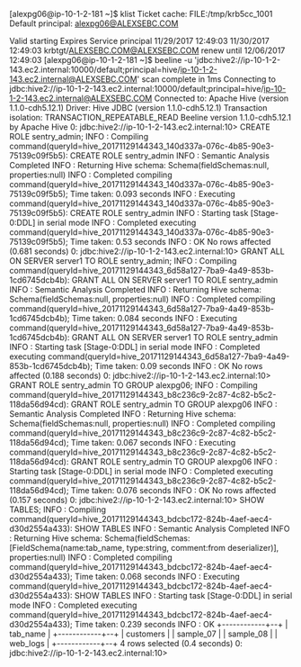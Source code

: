 [alexpg06@ip-10-1-2-181 ~]$ klist
Ticket cache: FILE:/tmp/krb5cc_1001
Default principal: alexpg06@ALEXSEBC.COM

Valid starting       Expires              Service principal
11/29/2017 12:49:03  11/30/2017 12:49:03  krbtgt/ALEXSEBC.COM@ALEXSEBC.COM
	renew until 12/06/2017 12:49:03
[alexpg06@ip-10-1-2-181 ~]$ beeline -u 'jdbc:hive2://ip-10-1-2-143.ec2.internal:10000/default;principal=hive/ip-10-1-2-143.ec2.internal@ALEXSEBC.COM'
scan complete in 1ms
Connecting to jdbc:hive2://ip-10-1-2-143.ec2.internal:10000/default;principal=hive/ip-10-1-2-143.ec2.internal@ALEXSEBC.COM
Connected to: Apache Hive (version 1.1.0-cdh5.12.1)
Driver: Hive JDBC (version 1.1.0-cdh5.12.1)
Transaction isolation: TRANSACTION_REPEATABLE_READ
Beeline version 1.1.0-cdh5.12.1 by Apache Hive
0: jdbc:hive2://ip-10-1-2-143.ec2.internal:10> CREATE ROLE sentry_admin;
INFO  : Compiling command(queryId=hive_20171129144343_140d337a-076c-4b85-90e3-75139c09f5b5): CREATE ROLE sentry_admin
INFO  : Semantic Analysis Completed
INFO  : Returning Hive schema: Schema(fieldSchemas:null, properties:null)
INFO  : Completed compiling command(queryId=hive_20171129144343_140d337a-076c-4b85-90e3-75139c09f5b5); Time taken: 0.093 seconds
INFO  : Executing command(queryId=hive_20171129144343_140d337a-076c-4b85-90e3-75139c09f5b5): CREATE ROLE sentry_admin
INFO  : Starting task [Stage-0:DDL] in serial mode
INFO  : Completed executing command(queryId=hive_20171129144343_140d337a-076c-4b85-90e3-75139c09f5b5); Time taken: 0.53 seconds
INFO  : OK
No rows affected (0.681 seconds)
0: jdbc:hive2://ip-10-1-2-143.ec2.internal:10> GRANT ALL ON SERVER server1 TO ROLE sentry_admin;
INFO  : Compiling command(queryId=hive_20171129144343_6d58a127-7ba9-4a49-853b-1cd6745dcb4b): GRANT ALL ON SERVER server1 TO ROLE sentry_admin
INFO  : Semantic Analysis Completed
INFO  : Returning Hive schema: Schema(fieldSchemas:null, properties:null)
INFO  : Completed compiling command(queryId=hive_20171129144343_6d58a127-7ba9-4a49-853b-1cd6745dcb4b); Time taken: 0.084 seconds
INFO  : Executing command(queryId=hive_20171129144343_6d58a127-7ba9-4a49-853b-1cd6745dcb4b): GRANT ALL ON SERVER server1 TO ROLE sentry_admin
INFO  : Starting task [Stage-0:DDL] in serial mode
INFO  : Completed executing command(queryId=hive_20171129144343_6d58a127-7ba9-4a49-853b-1cd6745dcb4b); Time taken: 0.09 seconds
INFO  : OK
No rows affected (0.188 seconds)
0: jdbc:hive2://ip-10-1-2-143.ec2.internal:10> GRANT ROLE sentry_admin TO GROUP alexpg06;
INFO  : Compiling command(queryId=hive_20171129144343_b8c236c9-2c87-4c82-b5c2-118da56d94cd): GRANT ROLE sentry_admin TO GROUP alexpg06
INFO  : Semantic Analysis Completed
INFO  : Returning Hive schema: Schema(fieldSchemas:null, properties:null)
INFO  : Completed compiling command(queryId=hive_20171129144343_b8c236c9-2c87-4c82-b5c2-118da56d94cd); Time taken: 0.067 seconds
INFO  : Executing command(queryId=hive_20171129144343_b8c236c9-2c87-4c82-b5c2-118da56d94cd): GRANT ROLE sentry_admin TO GROUP alexpg06
INFO  : Starting task [Stage-0:DDL] in serial mode
INFO  : Completed executing command(queryId=hive_20171129144343_b8c236c9-2c87-4c82-b5c2-118da56d94cd); Time taken: 0.076 seconds
INFO  : OK
No rows affected (0.157 seconds)
0: jdbc:hive2://ip-10-1-2-143.ec2.internal:10> SHOW TABLES;
INFO  : Compiling command(queryId=hive_20171129144343_bdcbc172-824b-4aef-aec4-d30d2554a433): SHOW TABLES
INFO  : Semantic Analysis Completed
INFO  : Returning Hive schema: Schema(fieldSchemas:[FieldSchema(name:tab_name, type:string, comment:from deserializer)], properties:null)
INFO  : Completed compiling command(queryId=hive_20171129144343_bdcbc172-824b-4aef-aec4-d30d2554a433); Time taken: 0.068 seconds
INFO  : Executing command(queryId=hive_20171129144343_bdcbc172-824b-4aef-aec4-d30d2554a433): SHOW TABLES
INFO  : Starting task [Stage-0:DDL] in serial mode
INFO  : Completed executing command(queryId=hive_20171129144343_bdcbc172-824b-4aef-aec4-d30d2554a433); Time taken: 0.239 seconds
INFO  : OK
+------------+--+
|  tab_name  |
+------------+--+
| customers  |
| sample_07  |
| sample_08  |
| web_logs   |
+------------+--+
4 rows selected (0.4 seconds)
0: jdbc:hive2://ip-10-1-2-143.ec2.internal:10> 